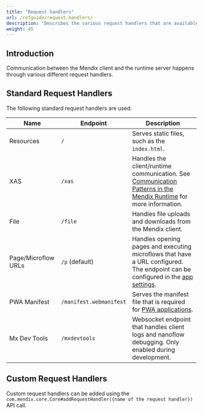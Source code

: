 ```yaml
---
title: "Request handlers"
url: /refguide/request-handlers/
description: "Describes the various request handlers that are available in the runtime."
weight: 45
---
```


## Introduction

Communication between the Mendix client and the runtime server happens through various different request handlers. 

## Standard Request Handlers

The following standard request handlers are used:

| Name | Endpoint | Description |
| ---- | -------- | ----------- |
| Resources | `/` | Serves static files, such as the `index.html`. |
| XAS | `/xas` | Handles the client/runtime communication. See [Communication Patterns in the Mendix Runtime](/refguide/communication-patterns/) for more information. |
| File | `/file` | Handles file uploads and downloads from the Mendix client. |
| Page/Microflow URLs | `/p` (default) | Handles opening pages and executing microflows that have a URL configured. The endpoint can be configured in the [app settings](/refguide/app-settings/#url-prefix). |
| PWA Manifest | `/manifest.webmanifest` | Serves the manifest file that is required for [PWA applications](/refguide/mobile/introduction-to-mobile-technologies/progressive-web-app/). |
| Mx Dev Tools | `/mxdevtools` | Websocket endpoint that handles client logs and nanoflow debugging. Only enabled during development. |

## Custom Request Handlers

Custom request handlers can be added using the `com.mendix.core.Core#addRequestHandler({name of the request handler})` API call.
